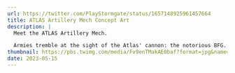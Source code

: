 ```yaml
---
url: https://twitter.com/PlayStormgate/status/1657148925961457664
title: ATLAS Artillery Mech Concept Art
description: |
  Meet the ATLAS Artillery Mech.

  Armies tremble at the sight of the Atlas' cannon: the notorious BFG. Research the Purification Ordnance upgrade to drop a blistering area of effect with each salvo.
thumbnail: https://pbs.twimg.com/media/Fv9enTMakAE0baf?format=jpg&name=large
date: 2023-05-15
---
```

